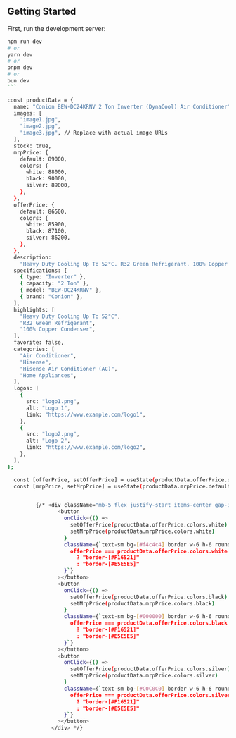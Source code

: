 
## Getting Started

First, run the development server:

````bash
npm run dev
# or
yarn dev
# or
pnpm dev
# or
bun dev
```

const productData = {
  name: "Conion BEW-DC24KRNV 2 Ton Inverter (DynaCool) Air Conditioner",
  images: [
    "image1.jpg",
    "image2.jpg",
    "image3.jpg", // Replace with actual image URLs
  ],
  stock: true,
  mrpPrice: {
    default: 89000,
    colors: {
      white: 88000,
      black: 90000,
      silver: 89000,
    },
  },
  offerPrice: {
    default: 86500,
    colors: {
      white: 85900,
      black: 87100,
      silver: 86200,
    },
  },
  description:
    "Heavy Duty Cooling Up To 52°C. R32 Green Refrigerant. 100% Copper Condenser. Warranty: Compressor- 12 years, Mainboard- 2 years, Spare parts- 2 years, Service- 2 years",
  specifications: [
    { type: "Inverter" },
    { capacity: "2 Ton" },
    { model: "BEW-DC24KRNV" },
    { brand: "Conion" },
  ],
  highlights: [
    "Heavy Duty Cooling Up To 52°C",
    "R32 Green Refrigerant",
    "100% Copper Condenser",
  ],
  favorite: false,
  categories: [
    "Air Conditioner",
    "Hisense",
    "Hisense Air Conditioner (AC)",
    "Home Appliances",
  ],
  logos: [
    {
      src: "logo1.png",
      alt: "Logo 1",
      link: "https://www.example.com/logo1",
    },
    {
      src: "logo2.png",
      alt: "Logo 2",
      link: "https://www.example.com/logo2",
    },
  ],
};

  const [offerPrice, setOfferPrice] = useState(productData.offerPrice.default);
  const [mrpPrice, setMrpPrice] = useState(productData.mrpPrice.default);


         {/* <div className="mb-5 flex justify-start items-center gap-3">
                <button
                  onClick={() =>
                    setOfferPrice(productData.offerPrice.colors.white) ||
                    setMrpPrice(productData.mrpPrice.colors.white)
                  }
                  className={`text-sm bg-[#f4c4c4] border w-6 h-6 rounded-full flex justify-center items-center uppercase ${
                    offerPrice === productData.offerPrice.colors.white
                      ? "border-[#F16521]"
                      : "border-[#E5E5E5]"
                  }`}
                ></button>
                <button
                  onClick={() =>
                    setOfferPrice(productData.offerPrice.colors.black) ||
                    setMrpPrice(productData.mrpPrice.colors.black)
                  }
                  className={`text-sm bg-[#000000] border w-6 h-6 rounded-full flex justify-center items-center uppercase ${
                    offerPrice === productData.offerPrice.colors.black
                      ? "border-[#F16521]"
                      : "border-[#E5E5E5]"
                  }`}
                ></button>
                <button
                  onClick={() =>
                    setOfferPrice(productData.offerPrice.colors.silver) ||
                    setMrpPrice(productData.mrpPrice.colors.silver)
                  }
                  className={`text-sm bg-[#C0C0C0] border w-6 h-6 rounded-full flex justify-center items-center uppercase ${
                    offerPrice === productData.offerPrice.colors.silver
                      ? "border-[#F16521]"
                      : "border-[#E5E5E5]"
                  }`}
                ></button>
              </div> */}